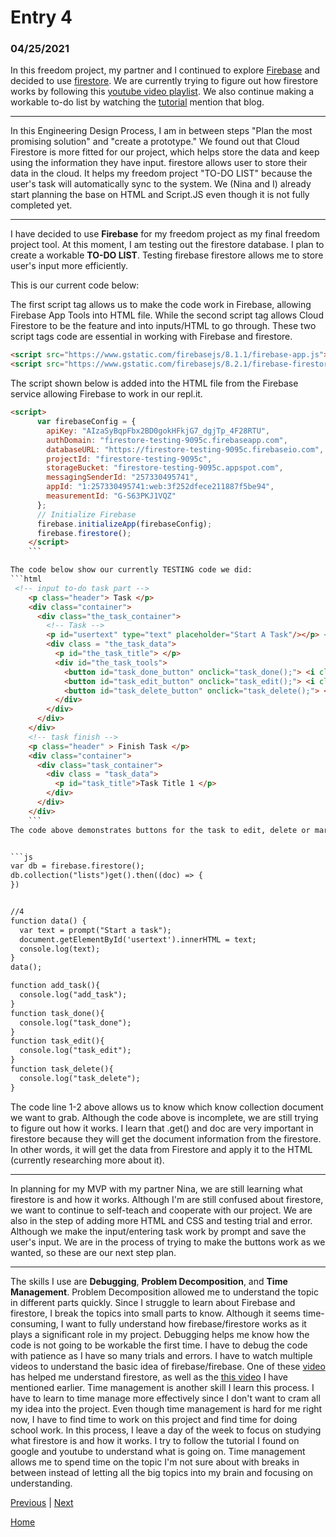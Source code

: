 # Entry 4
### 04/25/2021

In this freedom project, my partner and I continued to explore [Firebase](https://firebase.google.com) and decided to use [firestore](https://firebase.google.com/products/firestore). We are currently trying to figure out how firestore works by following this [youtube video playlist](https://www.youtube.com/watch?v=4d-gIPGzmK4&list=PL4cUxeGkcC9itfjle0ji1xOZ2cjRGY_WB). We also continue making a workable to-do list by watching the [tutorial](https://www.youtube.com/results?search_query=javascript+firebase) mention that blog.

_________________

In this Engineering Design Process, I am in between steps "Plan the most promising solution" and "create a prototype." We found out that Cloud Firestore is more fitted for our project, which helps store the data and keep using the information they have input. firestore allows user to store their data in the cloud. It helps my freedom project "TO-DO LIST" because the user's task will automatically sync to the system. We (Nina and I) already start planning the base on HTML and Script.JS even though it is not fully completed yet.

_________________

I have decided to use **Firebase** for my freedom project as my final freedom project tool. At this moment, I am testing out the firestore database. I plan to create a workable **TO-DO LIST**. Testing firebase firestore allows me to store user's input more efficiently.

This is our current code below:

The first script tag allows us to make the code work in Firebase, allowing Firebase App Tools into HTML file. While the second script tag allows Cloud Firestore to be the feature and into inputs/HTML to go through. These two script tags code are essential in working with Firebase and firestore.
```HTML
<script src="https://www.gstatic.com/firebasejs/8.1.1/firebase-app.js"></script>
<script src="https://www.gstatic.com/firebasejs/8.2.1/firebase-firestore.js"></script>
```
 The script shown below is added into the HTML file from the Firebase service allowing Firebase to work in our repl.it.
```html
<script>
      var firebaseConfig = {
        apiKey: "AIzaSyBqpFbx2BD0gokHFkjG7_dgjTp_4F28RTU",
        authDomain: "firestore-testing-9095c.firebaseapp.com",
        databaseURL: "https://firestore-testing-9095c.firebaseio.com",
        projectId: "firestore-testing-9095c",
        storageBucket: "firestore-testing-9095c.appspot.com",
        messagingSenderId: "257330495741",
        appId: "1:257330495741:web:3f252dfece211887f5be94",
        measurementId: "G-S63PKJ1VQZ"
      };
      // Initialize Firebase
      firebase.initializeApp(firebaseConfig);
      firebase.firestore();
    </script>
    ```

The code below show our currently TESTING code we did:
```html
 <!-- input to-do task part -->
    <p class="header"> Task </p>
    <div class="container">
      <div class="the_task_container">
        <!-- Task -->
        <p id="usertext" type="text" placeholder="Start A Task"/></p> <!-- 4 place that the task will show up -->
        <div class = "the_task_data">
          <p id="the_task_title"> </p>
          <div id="the_task_tools">
            <button id="task_done_button" onclick="task_done();"> <i class="fa fa-check"> </i>  </button>
            <button id="task_edit_button" onclick="task_edit();"> <i class="fa fa-pencil"> </i>  </button>
            <button id="task_delete_button" onclick="task_delete();"> <i class="fa fa-trash"> </i>  </button>
          </div>
        </div>
      </div>
    </div>
    <!-- task finish -->
    <p class="header" > Finish Task </p>
    <div class="container">
      <div class="task_container">
        <div class = "task_data">
          <p id="task_title">Task Title 1 </p>
        </div>
      </div>
    </div>
    ```
The code above demonstrates buttons for the task to edit, delete or mark task done. Our current plan is to make the to-do list easier to use. We also include a selection for "Finish Task." Although this is our testing code, we are still trying to make the most efficient to-do list possible.


```js
var db = firebase.firestore();
db.collection("lists")get().then((doc) => {
})


//4
function data() {
  var text = prompt("Start a task");
  document.getElementById('usertext').innerHTML = text;
  console.log(text);
}
data();

function add_task(){
  console.log("add_task");
}
function task_done(){
  console.log("task_done");
}
function task_edit(){
  console.log("task_edit");
}
function task_delete(){
  console.log("task_delete");
}
```
The code line 1-2 above allows us to know which know collection document we want to grab. Although the code above is incomplete, we are still trying to figure out how it works. I learn that .get() and doc are very important in firestore because they will get the document information from the firestore. In other words, it will get the data from Firestore and apply it to the HTML (currently researching more about it).

_________________

In planning for my MVP with my partner Nina, we are still learning what firestore is and how it works. Although I'm are still confused about firestore, we want to continue to self-teach and cooperate with our project. We are also in the step of adding more HTML and CSS and testing trial and error. Although we make the input/entering task work by prompt and save the user's input. We are in the process of trying to make the buttons work as we wanted, so these are our next step plan.

_________________

The skills I use are **Debugging**, **Problem Decomposition**, and **Time Management**. Problem Decomposition allowed me to understand the topic in different parts quickly. Since I struggle to learn about Firebase and firestore, I break the topics into small parts to know. Although it seems time-consuming, I want to fully understand how firebase/firestore works as it plays a significant role in my project. Debugging helps me know how the code is not going to be workable the first time. I have to debug the code with patience as I have so many trials and errors. I have to watch multiple videos to understand the basic idea of firebase/firebase. One of these [video](https://www.youtube.com/watch?v=2Vf1D-rUMwE) has helped me understand firestore, as well as the [this video](https://www.youtube.com/watch?v=4d-gIPGzmK4&list=PL4cUxeGkcC9itfjle0ji1xOZ2cjRGY_WB) I have mentioned earlier. Time management is another skill I learn this process. I have to learn to time manage more effectively since I don't want to cram all my idea into the project. Even though time management is hard for me right now, I have to find time to work on this project and find time for doing school work. In this process, I leave a day of the week to focus on studying what firestore is and how it works. I try to follow the tutorial I found on google and youtube to understand what is going on. Time management allows me to spend time on the topic I'm not sure about with breaks in between instead of letting all the big topics into my brain and focusing on understanding. 


[Previous](entry03.md) | [Next](entry05.md)

[Home](../README.md)